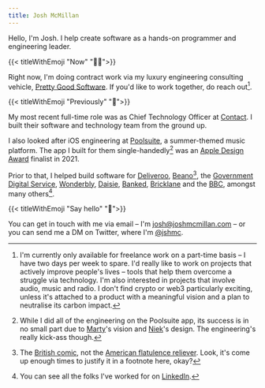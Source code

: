 ```yaml
---
title: Josh McMillan
---
```


Hello, I'm Josh. I help create software as a hands-on programmer and engineering leader.

{{< titleWithEmoji "Now" "👨‍💻">}}

Right now, I'm doing contract work via my luxury engineering consulting vehicle, [Pretty Good Software](https://pg.software). If you'd like to work together, do reach out[^availability].

{{< titleWithEmoji "Previously" "📆">}}

My most recent full-time role was as Chief Technology Officer at [Contact](https://contact.xyz). I built their software and technology team from the ground up.

I also looked after iOS engineering at [Poolsuite](https://poolsuite.net), a summer-themed music platform. The app I built for them single-handedly[^poolsuite] was an [Apple Design Award](https://developer.apple.com/design/awards/) finalist in 2021.

Prior to that, I helped build software for [Deliveroo](https://deliveroo.co.uk), [Beano](https://beano.com)[^beano], the [Government Digital Service](https://gov.uk), [Wonderbly](https://wonderbly.com), [Daisie](https://daisie.com), [Banked](https://banked.com), [Bricklane](https://bricklane.com) and the [BBC](https://bbc.co.uk), amongst many others[^otherwork].

{{< titleWithEmoji "Say hello" "👋">}}

You can get in touch with me via email – I'm [josh@joshmcmillan.com](mailto:josh@joshmcmillan.com) – or you can send me a DM on Twitter, where I'm [@jshmc](https://twitter.com/jshmc).

[^availability]: I'm currently only available for freelance work on a part-time basis – I have two days per week to spare. I'd really like to work on projects that actively improve people's lives – tools that help them overcome a struggle via technology. I'm also interested in projects that involve audio, music and radio. I don't find crypto or web3 particularly exciting, unless it's attached to a product with a meaningful vision and a plan to neutralise its carbon impact.
[^poolsuite]: While I did all of the engineering on the Poolsuite app, its success is in no small part due to [Marty](https://twitter.com/marty)'s vision and [Niek](https://twitter.com/niekdekker)'s design. The engineering's really kick-ass though.
[^beano]: The [British comic](https://en.wikipedia.org/wiki/The_Beano), not the [American flatulence reliever](<https://en.wikipedia.org/wiki/Beano_(dietary_supplement)>). Look, it's come up enough times to justify it in a footnote here, okay?
[^otherwork]: You can see all the folks I've worked for on [LinkedIn](https://www.linkedin.com/in/jshmc/).
